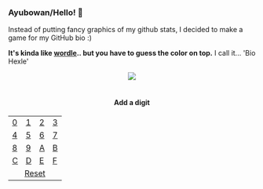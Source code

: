 ### Ayubowan/Hello! 👋

Instead of putting fancy graphics of my github stats, I decided to make a game for my GitHub bio :) 

**It's kinda like [wordle](https://www.nytimes.com/games/wordle/index.html).. but you have to guess the color on top.** I call it... 'Bio Hexle'


<div align="center">
  <img src="https://bio-hexle.vercel.app/api/hexle" />
  <br/><br/>
  <h4>Add a digit</h4>
  <table>
    <tbody>
    <tr>
      <td><a href="https://bio-hexle.vercel.app/api/add?letter=0">0</a></td>
      <td><a href="https://bio-hexle.vercel.app/api/add?letter=1">1</a></td>
      <td><a href="https://bio-hexle.vercel.app/api/add?letter=2">2</a></td>
      <td><a href="https://bio-hexle.vercel.app/api/add?letter=3">3</a></td>
    </tr>
    <tr>
      <td><a href="https://bio-hexle.vercel.app/api/add?letter=4">4</a></td>
      <td><a href="https://bio-hexle.vercel.app/api/add?letter=5">5</a></td>
      <td><a href="https://bio-hexle.vercel.app/api/add?letter=6">6</a></td>
      <td><a href="https://bio-hexle.vercel.app/api/add?letter=7">7</a></td>
    </tr>
    <tr>
      <td><a href="https://bio-hexle.vercel.app/api/add?letter=8">8</a></td>
      <td><a href="https://bio-hexle.vercel.app/api/add?letter=9">9</a></td>
      <td><a href="https://bio-hexle.vercel.app/api/add?letter=A">A</a></td>
      <td><a href="https://bio-hexle.vercel.app/api/add?letter=B">B</a></td>
    </tr>
    <tr>
      <td><a href="https://bio-hexle.vercel.app/api/add?letter=C">C</a></td>
      <td><a href="https://bio-hexle.vercel.app/api/add?letter=D">D</a></td>
      <td><a href="https://bio-hexle.vercel.app/api/add?letter=E">E</a></td>
      <td><a href="https://bio-hexle.vercel.app/api/add?letter=F">F</a></td>
    </tr>
    <tr>
      <td align="center" colspan="4"><a href="https://bio-hexle.vercel.app/api/reset">Reset</a></td>
    </tr>
    </tbody>
  </table>
</div>
